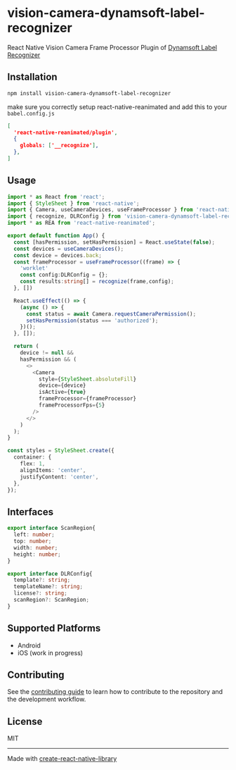 # vision-camera-dynamsoft-label-recognizer


React Native Vision Camera Frame Processor Plugin of [Dynamsoft Label Recognizer](https://www.dynamsoft.com/label-recognition/overview/)


## Installation

```sh
npm install vision-camera-dynamsoft-label-recognizer
```

make sure you correctly setup react-native-reanimated and add this to your `babel.config.js`

```json
[
  'react-native-reanimated/plugin',
  {
    globals: ['__recognize'],
  },
]
```

## Usage

```ts
import * as React from 'react';
import { StyleSheet } from 'react-native';
import { Camera, useCameraDevices, useFrameProcessor } from 'react-native-vision-camera';
import { recognize, DLRConfig } from 'vision-camera-dynamsoft-label-recognizer';
import * as REA from 'react-native-reanimated';

export default function App() {
  const [hasPermission, setHasPermission] = React.useState(false);
  const devices = useCameraDevices();
  const device = devices.back;
  const frameProcessor = useFrameProcessor((frame) => {
    'worklet'
    const config:DLRConfig = {};
    const results:string[] = recognize(frame,config);
  }, [])

  React.useEffect(() => {
    (async () => {
      const status = await Camera.requestCameraPermission();
      setHasPermission(status === 'authorized');
    })();
  }, []);

  return (
    device != null &&
    hasPermission && (
      <>
        <Camera
          style={StyleSheet.absoluteFill}
          device={device}
          isActive={true}
          frameProcessor={frameProcessor}
          frameProcessorFps={5}
        />
      </>
    )
  );
}

const styles = StyleSheet.create({
  container: {
    flex: 1,
    alignItems: 'center',
    justifyContent: 'center',
  },
});
```

## Interfaces

```ts
export interface ScanRegion{
  left: number;
  top: number;
  width: number;
  height: number;
}

export interface DLRConfig{
  template?: string;
  templateName?: string;
  license?: string;
  scanRegion?: ScanRegion;
}
```

## Supported Platforms

* Android
* iOS (work in progress)

## Contributing

See the [contributing guide](CONTRIBUTING.md) to learn how to contribute to the repository and the development workflow.

## License

MIT

---

Made with [create-react-native-library](https://github.com/callstack/react-native-builder-bob)
